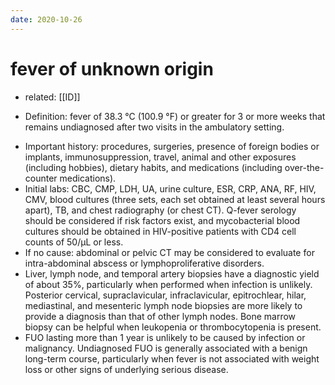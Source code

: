 ```yaml
---
date: 2020-10-26
---
```


# fever of unknown origin

- related: [[ID]]

<!-- fever of unknown origin definition -->

- Definition: fever of 38.3 °C (100.9 °F) or greater for 3 or more weeks that remains undiagnosed after two visits in the ambulatory setting.

<!-- fever of unknown origin evaluation -->

- Important history: procedures, surgeries, presence of foreign bodies or implants, immunosuppression, travel, animal and other exposures (including hobbies), dietary habits, and medications (including over-the-counter medications).
- Initial labs: CBC, CMP, LDH, UA, urine culture, ESR, CRP, ANA, RF, HIV, CMV, blood cultures (three sets, each set obtained at least several hours apart), TB, and chest radiography (or chest CT). Q-fever serology should be considered if risk factors exist, and mycobacterial blood cultures should be obtained in HIV-positive patients with CD4 cell counts of 50/µL or less.
- If no cause: abdominal or pelvic CT may be considered to evaluate for intra-abdominal abscess or lymphoproliferative disorders.
- Liver, lymph node, and temporal artery biopsies have a diagnostic yield of about 35%, particularly when performed when infection is unlikely. Posterior cervical, supraclavicular, infraclavicular, epitrochlear, hilar, mediastinal, and mesenteric lymph node biopsies are more likely to provide a diagnosis than that of other lymph nodes. Bone marrow biopsy can be helpful when leukopenia or thrombocytopenia is present.
- FUO lasting more than 1 year is unlikely to be caused by infection or malignancy. Undiagnosed FUO is generally associated with a benign long-term course, particularly when fever is not associated with weight loss or other signs of underlying serious disease.
